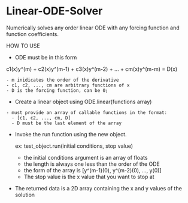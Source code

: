# Linear-ODE-Solver
Numerically solves any order linear ODE with any forcing function and function coefficients.

HOW TO USE

  - ODE must be in this form
  
  c1(x)y^(m) + c2(x)y^(m-1) + c3(x)y^(m-2) + ... + cm(x)y^(m-m) = D(x)
  
    - m inidicates the order of the derivative
    - c1, c2, ..., cm are arbitrary functions of x
    - D is the forcing function, can be 0;
    
   - Create a linear object using ODE.linear(functions array)

    - must provide an array of callable functions in the format:
      - [c1, c2, ..., cm, D]
      - D must be the last element of the array

   - Invoke the run function using the new object.
      
      ex: test_object.run(initial conditions, stop value)
        - the initial conditions argument is an array of floats
        - the length is always one less than the order of the ODE 
        - the form of the array is [y^(m-1)(0), y^(m-2)(0), ..., y(0)]
        - The stop value is the x value that you want to stop at
  
  
  - The returned data is a 2D array containing the x and y values of the solution
